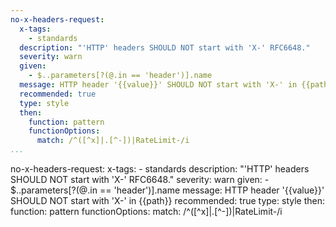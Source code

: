 ```yaml
---
no-x-headers-request:
  x-tags:
    - standards
  description: "'HTTP' headers SHOULD NOT start with 'X-' RFC6648."
  severity: warn
  given:
    - $..parameters[?(@.in == 'header')].name
  message: HTTP header '{{value}}' SHOULD NOT start with 'X-' in {{path}}
  recommended: true
  type: style
  then:
    function: pattern
    functionOptions:
      match: /^([^x]|.[^-])|RateLimit-/i    
...
```

no-x-headers-request:
  x-tags:
    - standards
  description: "'HTTP' headers SHOULD NOT start with 'X-' RFC6648."
  severity: warn
  given:
    - $..parameters[?(@.in == 'header')].name
  message: HTTP header '{{value}}' SHOULD NOT start with 'X-' in {{path}}
  recommended: true
  type: style
  then:
    function: pattern
    functionOptions:
      match: /^([^x]|.[^-])|RateLimit-/i    
